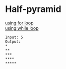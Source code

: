 # Half-pyramid
[using for loop](https://github.com/Endlessodds/LoopVerse/blob/main/Python/Patterns/HalfPyramid/looper0.cpp)  
[using while loop](https://github.com/Endlessodds/LoopVerse/blob/main/Python/Patterns/HalfPyramid/looper1.cpp)  


```
Input: 5  
Output:
*
**
***
****
*****



```
